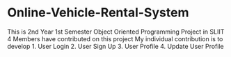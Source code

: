 # Online-Vehicle-Rental-System
This is 2nd Year 1st Semester Object Oriented Programming Project in SLIIT
4 Members have contributed on this project
My individual contribution is to develop 
    1. User Login
    2. User Sign Up
    3. User Profile
    4. Update User Profile
